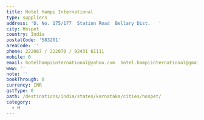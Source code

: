 ```yaml
---
title: Hotel Hampi International
type: suppliers
address: 'D. No. 175/177  Station Road  Bellary Dist.   '
city: Hospet
country: India
postalCode: '583201'
areaCode: ''
phone: 222067 / 222070 / 92431 61111
mobile: 0
email: hotelhampiinternational@yahoo.com  hotel.hampiinternational@gmail.com
www: ''
note: ''
bookThrough: 0
currency: INR
gstType: 0
path: /destinations/india/states/karnataka/cities/hospet/
category:
  - H
---
```


